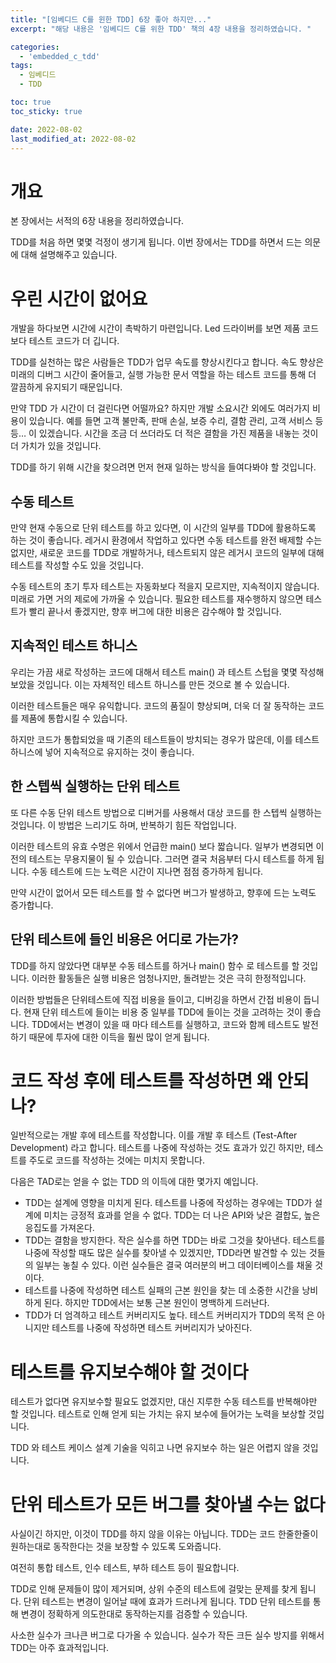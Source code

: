 ```yaml
---
title: "[임베디드 C를 윈한 TDD] 6장 좋아 하지만..."
excerpt: "해당 내용은 '임베디드 C를 위한 TDD' 책의 4장 내용을 정리하였습니다. "

categories:
  - 'embedded_c_tdd'
tags:
  - 임베디드
  - TDD

toc: true
toc_sticky: true

date: 2022-08-02
last_modified_at: 2022-08-02
---
```


# 개요 

본 장에서는 서적의 6장 내용을 정리하였습니다. 

TDD를 처음 하면 몇몇 걱정이 생기게 됩니다. 
이번 장에서는 TDD를 하면서 드는 의문에 대해 설명해주고 있습니다. 

# 우린 시간이 없어요 

개발을 하다보면 시간에 시간이 촉박하기 마련입니다. 
Led 드라이버를 보면 제품 코드보다 테스트 코드가 더 깁니다. 

TDD를 실천하는 많은 사람들은 TDD가 업무 속도를 향상시킨다고 합니다. 
속도 향상은 미래의 디버그 시간이 줄어들고, 실행 가능한 문서 역할을 하는 테스트 코드를 통해 더 깔끔하게 유지되기 때문입니다. 

만약 TDD 가 시간이 더 걸린다면 어떨까요?
하지만 개발 소요시간 외에도 여러가지 비용이 있습니다. 
예를 들면 고객 불만족, 판매 손실, 보증 수리, 결함 관리, 고객 서비스 등등…  이 있겠습니다. 
시간을 조금 더 쓰더라도 더 적은 결함을 가진 제품을 내놓는 것이 더 가치가 있을 것입니다. 

TDD를 하기 위해 시간을 찾으려면 먼저 현재 일하는 방식을 들여다봐야 할 것입니다. 

## 수동 테스트 

만약 현재 수동으로 단위 테스트를 하고 있다면, 이 시간의 일부를 TDD에 활용하도록 하는 것이 좋습니다. 
레거시 환경에서 작업하고 있다면 수동 테스트를 완전 배제할 수는 없지만, 새로운 코드를 TDD로 개발하거나, 테스트되지 않은 레거시 코드의 일부에 대해 테스트를 작성할 수도 있을 것입니다. 

수동 테스트의 초기 투자 테스트는 자동화보다 적을지 모르지만, 지속적이지 않습니다. 
미래로 가면 거의 제로에 가까울 수 있습니다. 
필요한 테스트를 재수행하지 않으면 테스트가 빨리 끝나서 좋겠지만, 향후 버그에 대한 비용은 감수해야 할 것입니다. 

## 지속적인 테스트 하니스 

우리는 가끔 새로 작성하는 코드에 대해서 테스트 main() 과 테스트 스텁을 몇몇 작성해 보았을 것입니다. 
이는 자체적인 테스트 하니스를 만든 것으로 볼 수 있습니다. 

이러한 테스트들은 매우 유익합니다. 
코드의 품질이 향상되며, 더욱 더 잘 동작하는 코드를 제품에 통합시킬 수 있습니다. 

하지만 코드가 통합되었을 때 기존의 테스트들이 방치되는 경우가 많은데, 이를 테스트 하니스에 넣어 지속적으로 유지하는 것이 좋습니다. 

## 한 스텝씩 실행하는 단위 테스트 

또 다른 수동 단위 테스트 방법으로 디버거를 사용해서 대상 코드를 한 스텝씩 실행하는 것입니다. 
이 방법은 느리기도 하며, 반복하기 힘든 작업입니다. 

이러한 테스트의 유효 수명은 위에서 언급한 main() 보다 짧습니다. 
일부가 변경되면 이전의 테스트는 무용지물이 될 수 있습니다. 
그러면 결국 처음부터 다시 테스트를 하게 됩니다. 
수동 테스트에 드는 노력은 시간이 지나면 점점 증가하게 됩니다. 

만약 시간이 없어서 모든 테스트를 할 수 없다면 버그가 발생하고, 향후에 드는 노력도 증가합니다. 

## 단위 테스트에 들인 비용은 어디로 가는가?

TDD를 하지 않았다면 대부분 수동 테스트를 하거나 main() 함수 로 테스트를 할 것입니다. 
이러한 활동들은 실행 비용은 엄청나지만, 돌려받는 것은 극히 한정적입니다. 

이러한 방법들은 단위테스트에 직접 비용을 들이고, 디버깅을 하면서 간접 비용이 듭니다. 
현재 단위 테스트에 들이는 비용 중 일부를 TDD에 들이는 것을 고려하는 것이 좋습니다. 
TDD에서는 변경이 있을 때 마다 테스트를 실행하고, 코드와 함께 테스트도 발전하기 때문에 투자에 대한 이득을 훨씬 많이 얻게 됩니다. 

# 코드 작성 후에 테스트를 작성하면 왜 안되나?


일반적으로는 개발 후에 테스트를 작성합니다. 이를 개발 후 테스트 (Test-After Development) 라고 합니다. 
테스트를 나중에 작성하는 것도 효과가 있긴 하지만, 테스트를 주도로 코드를 작성하는 것에는 미치지 못합니다. 

다음은 TAD로는 얻을 수 없는 TDD 의 이득에 대한 몇가지 예입니다. 

* TDD는 설계에 영향을 미치게 된다. 테스트를 나중에 작성하는 경우에는 TDD가 설계에 미치는 긍정적 효과를 얻을 수 없다. TDD는 더 나은 API와 낮은 결합도, 높은 응집도를 가져온다. 
* TDD는 결함을 방지한다. 작은 실수를 하면 TDD는 바로 그것을 찾아낸다. 테스트를 나중에 작성할 때도 많은 실수를 찾아낼 수 있겠지만, TDD라면 발견할 수 있는 것들의 일부는 놓칠 수 있다. 이런 실수들은 결국 여러분의 버그 데이터베이스를 채울 것이다. 
* 테스트를 나중에 작성하면 테스트 실패의 근본 원인을 찾는 데 소중한 시간을 낭비하게 된다. 하지만 TDD에서는 보통 근본 원인이 명백하게 드러난다.
* TDD가 더 엄격하고 테스트 커버리지도 높다. 테스트 커버리지가 TDD의 목적 은 아니지만 테스트를 나중에 작성하면 테스트 커버리지가 낮아진다.

# 테스트를 유지보수해야 할 것이다

테스트가 없다면 유지보수할 필요도 없겠지만, 대신 지루한 수동 테스트를 반복해야만 할 것입니다. 
테스트로 인해 얻게 되는 가치는 유지 보수에 들어가는 노력을 보상할 것입니다. 

TDD 와 테스트 케이스 설계 기술을 익히고 나면 유지보수 하는 일은 어렵지 않을 것입니다. 

# 단위 테스트가 모든 버그를 찾아낼 수는 없다 

사실이긴 하지만, 이것이 TDD를 하지 않을 이유는 아닙니다. 
TDD는 코드 한줄한줄이 원하는대로 동작한다는 것을 보장할 수 있도록 도와줍니다. 

여전히 통합 테스트, 인수 테스트, 부하 테스트 등이 필요합니다. 

TDD로 인해 문제들이 많이 제거되며, 상위 수준의 테스트에 걸맞는 문제를 찾게 됩니다. 
단위 테스트는 변경이 일어날 때에 효과가 드러나게 됩니다. 
TDD 단위 테스트를 통해 변경이 정확하게 의도한대로 동작하는지를 검증할 수 있습니다. 

사소한 실수가 크나큰 버그로 다가올 수 있습니다. 
실수가 작든 크든 실수 방지를 위해서 TDD는 아주 효과적입니다. 
